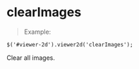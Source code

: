 # clearImages

> Example:

```javascript--jquery
$('#viewer-2d').viewer2d('clearImages');
```

Clear all images.
